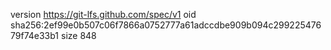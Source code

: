 version https://git-lfs.github.com/spec/v1
oid sha256:2ef99e0b507c06f7866a0752777a61adccdbe909b094c29922547679f74e33b1
size 848
